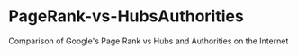 # PageRank-vs-HubsAuthorities
Comparison of Google's Page Rank vs Hubs and Authorities on the Internet
